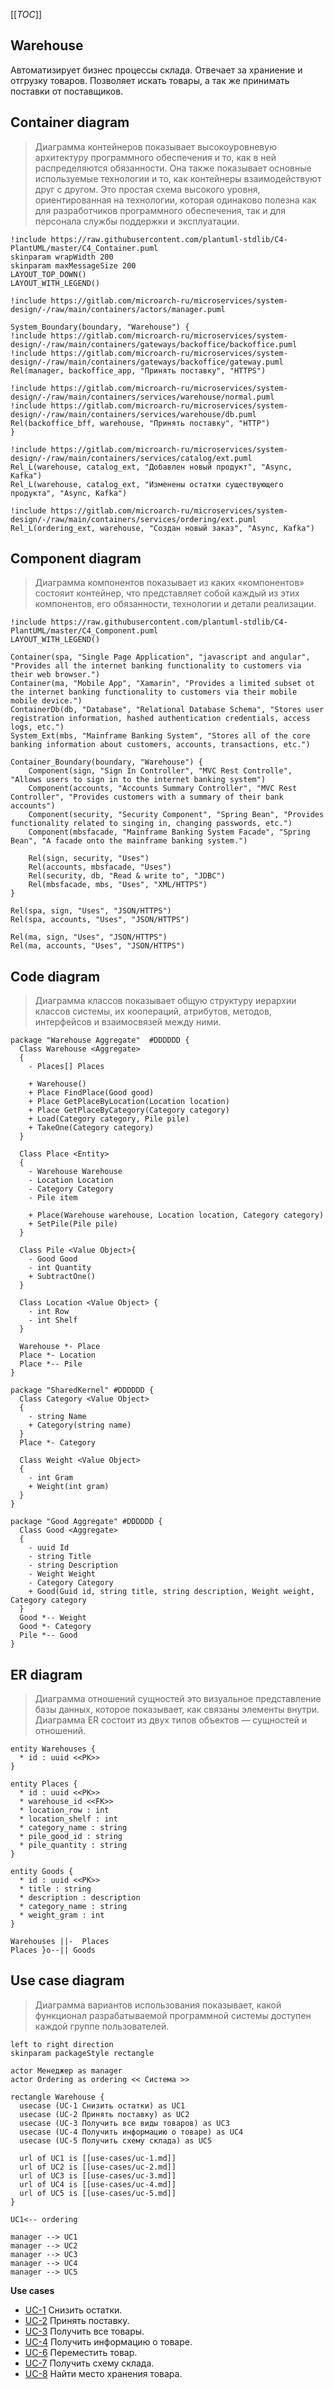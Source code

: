 [[_TOC_]]

## Warehouse
Автоматизирует бизнес процессы склада.
Отвечает за храниение и отгрузку товаров.
Позволяет искать товары, а так же принимать поставки от поставщиков.

## Container diagram
> Диаграмма контейнеров показывает высокоуровневую архитектуру программного обеспечения и то, как в ней распределяются обязанности. Она также показывает основные используемые технологии и то, как контейнеры взаимодействуют друг с другом. Это простая схема высокого уровня, ориентированная на технологии, которая одинаково полезна как для разработчиков программного обеспечения, так и для персонала службы поддержки и эксплуатации.

```plantuml
!include https://raw.githubusercontent.com/plantuml-stdlib/C4-PlantUML/master/C4_Container.puml
skinparam wrapWidth 200
skinparam maxMessageSize 200
LAYOUT_TOP_DOWN()
LAYOUT_WITH_LEGEND()

!include https://gitlab.com/microarch-ru/microservices/system-design/-/raw/main/containers/actors/manager.puml

System_Boundary(boundary, "Warehouse") {
!include https://gitlab.com/microarch-ru/microservices/system-design/-/raw/main/containers/gateways/backoffice/backoffice.puml
!include https://gitlab.com/microarch-ru/microservices/system-design/-/raw/main/containers/gateways/backoffice/gateway.puml
Rel(manager, backoffice_app, "Принять поставку", "HTTPS")

!include https://gitlab.com/microarch-ru/microservices/system-design/-/raw/main/containers/services/warehouse/normal.puml
!include https://gitlab.com/microarch-ru/microservices/system-design/-/raw/main/containers/services/warehouse/db.puml
Rel(backoffice_bff, warehouse, "Принять поставку", "HTTP")
}

!include https://gitlab.com/microarch-ru/microservices/system-design/-/raw/main/containers/services/catalog/ext.puml
Rel_L(warehouse, catalog_ext, "Добавлен новый продукт", "Async, Kafka")
Rel_L(warehouse, catalog_ext, "Изменены остатки существующего продукта", "Async, Kafka")

!include https://gitlab.com/microarch-ru/microservices/system-design/-/raw/main/containers/services/ordering/ext.puml
Rel_L(ordering_ext, warehouse, "Cоздан новый заказ", "Async, Kafka")
```

## Component diagram
> Диаграмма компонентов показывает из каких «компонентов» состояит контейнер, что представляет собой каждый из этих компонентов, его обязанности, технологии и детали реализации.

```plantuml
!include https://raw.githubusercontent.com/plantuml-stdlib/C4-PlantUML/master/C4_Component.puml
LAYOUT_WITH_LEGEND()

Container(spa, "Single Page Application", "javascript and angular", "Provides all the internet banking functionality to customers via their web browser.")
Container(ma, "Mobile App", "Xamarin", "Provides a limited subset ot the internet banking functionality to customers via their mobile mobile device.")
ContainerDb(db, "Database", "Relational Database Schema", "Stores user registration information, hashed authentication credentials, access logs, etc.")
System_Ext(mbs, "Mainframe Banking System", "Stores all of the core banking information about customers, accounts, transactions, etc.")

Container_Boundary(boundary, "Warehouse") {
    Component(sign, "Sign In Controller", "MVC Rest Controlle", "Allows users to sign in to the internet banking system")
    Component(accounts, "Accounts Summary Controller", "MVC Rest Controller", "Provides customers with a summary of their bank accounts")
    Component(security, "Security Component", "Spring Bean", "Provides functionality related to singing in, changing passwords, etc.")
    Component(mbsfacade, "Mainframe Banking System Facade", "Spring Bean", "A facade onto the mainframe banking system.")

    Rel(sign, security, "Uses")
    Rel(accounts, mbsfacade, "Uses")
    Rel(security, db, "Read & write to", "JDBC")
    Rel(mbsfacade, mbs, "Uses", "XML/HTTPS")
}

Rel(spa, sign, "Uses", "JSON/HTTPS")
Rel(spa, accounts, "Uses", "JSON/HTTPS")

Rel(ma, sign, "Uses", "JSON/HTTPS")
Rel(ma, accounts, "Uses", "JSON/HTTPS")
```

## Code diagram
> Диаграмма классов показывает общую структуру иерархии классов системы, их коопераций, атрибутов, методов, интерфейсов и взаимосвязей между ними.

```plantuml
package "Warehouse Aggregate"  #DDDDDD {
  Class Warehouse <Aggregate>
  {
    - Places[] Places

    + Warehouse()
    + Place FindPlace(Good good)
    + Place GetPlaceByLocation(Location location)
    + Place GetPlaceByCategory(Category category)
    + Load(Category category, Pile pile)
    + TakeOne(Category category)
  }
  
  Class Place <Entity>
  {
    - Warehouse Warehouse
    - Location Location
    - Category Category
    - Pile item

    + Place(Warehouse warehouse, Location location, Category category)
    + SetPile(Pile pile)
  }  

  Class Pile <Value Object>{
    - Good Good
    - int Quantity
    + SubtractOne()
  }

  Class Location <Value Object> {
    - int Row
    - int Shelf 
  }

  Warehouse *- Place
  Place *- Location
  Place *-- Pile
}

package "SharedKernel" #DDDDDD {
  Class Category <Value Object>
  {
    - string Name
    + Category(string name)
  }  
  Place *- Category 

  Class Weight <Value Object>
  {
    - int Gram
    + Weight(int gram)
  }
}

package "Good Aggregate" #DDDDDD {
  Class Good <Aggregate>
  {
    - uuid Id
    - string Title
    - string Description
    - Weight Weight
    - Category Category
    + Good(Guid id, string title, string description, Weight weight, Category category
  }
  Good *-- Weight
  Good *- Category
  Pile *-- Good
}
```

## ER diagram
> Диаграмма отношений сущностей это визуальное представление базы данных, которое показывает, как связаны элементы внутри. Диаграмма ER состоит из двух типов объектов — сущностей и отношений.

```plantuml
entity Warehouses {
  * id : uuid <<PK>>
}

entity Places {
  * id : uuid <<PK>>
  * warehouse_id <<FK>>
  * location_row : int
  * location_shelf : int
  * category_name : string
  * pile_good_id : string
  * pile_quantity : string
}

entity Goods {
  * id : uuid <<PK>>
  * title : string
  * description : description
  * category_name : string
  * weight_gram : int
}

Warehouses ||-  Places
Places }o--|| Goods
```
## Use case diagram
> Диаграмма вариантов использования показывает, какой функционал разрабатываемой программной системы доступен каждой группе пользователей.

```plantuml
left to right direction
skinparam packageStyle rectangle

actor Менеджер as manager
actor Ordering as ordering << Система >>

rectangle Warehouse {
  usecase (UC-1 Снизить остатки) as UC1
  usecase (UC-2 Принять поставку) as UC2
  usecase (UC-3 Получить все виды товаров) as UC3
  usecase (UC-4 Получить информацию о товаре) as UC4
  usecase (UC-5 Получить схему склада) as UC5
  
  url of UC1 is [[use-cases/uc-1.md]]
  url of UC2 is [[use-cases/uc-2.md]]
  url of UC3 is [[use-cases/uc-3.md]]
  url of UC4 is [[use-cases/uc-4.md]]
  url of UC5 is [[use-cases/uc-5.md]]
}

UC1<-- ordering

manager --> UC1
manager --> UC2
manager --> UC3
manager --> UC4
manager --> UC5
```
**Use cases**
- [UC-1](use-cases/uc-1.md) Снизить остатки.
- [UC-2](use-cases/uc-2.md) Принять поставку.
- [UC-3](use-cases/uc-3.md) Получить все товары.
- [UC-4](use-cases/uc-4.md) Получить информацию о товаре.
- [UC-6](use-cases/uc-6.md) Переместить товар.
- [UC-7](use-cases/uc-7.md) Получить схему склада.
- [UC-8](use-cases/uc-8.md) Найти место хранения товара.


